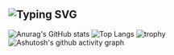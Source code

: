 ## ![Typing SVG](https://readme-typing-svg.demolab.com?font=Fira+Code&size=25&duration=2000&pause=1000&vCenter=true&width=435&lines=Have+a+nice+day!)


![Anurag's GitHub stats](https://github-readme-stats.vercel.app/api?username=Chen-77&show_icons=true&theme=tokyonight)
![Top Langs](https://github-readme-stats.vercel.app/api/top-langs/?username=Chen-77&layout=donut&theme=tokyonight)
![trophy](https://github-profile-trophy.vercel.app/?username=Chen-77&title=-Reviews&theme=algolia)
![Ashutosh's github activity graph](https://github-readme-activity-graph.vercel.app/graph?username=Chen-77&theme=react-dark)



<!--
**Chen-77/Chen-77** is a ✨ _special_ ✨ repository because its `README.md` (this file) appears on your GitHub profile.

Here are some ideas to get you started:

- 🔭 I’m currently working on ...
- 🌱 I’m currently learning ...
- 👯 I’m looking to collaborate on ...
- 🤔 I’m looking for help with ...
- 💬 Ask me about ...
- 📫 How to reach me: ...
- 😄 Pronouns: ...
- ⚡ Fun fact: ...
-->
